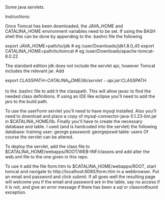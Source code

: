 Some java servlets.

Instructions:

Once Tomcat has been downloaded, the JAVA_HOME and CATALINA_HOME environment variables need to be set. If using the BASH shell this can be done by appending to the .bashrc file the following 

export JAVA_HOME=path/to/jdk # eg /user/Downloads/jdk1.8.0_45
export CATALINA_HOME=path/to/tomcat # eg /user/Downloads/apache-tomcat-8.0.22

The standard edition jdk does not include the servlet api, however Tomcat includes the relevant jar. Add

export CLASSPATH=$CATALINA_HOME/lib/servlet-api.jar:$CLASSPATH

to the .bashrc file to add it the classpath. This will allow javac to find the needed class definitions. If using an IDE like eclipse you'll need to add the jars to the build path. 

To use the userForm servlet you'll need to have mysql installed. Also you'll need to download and place a copy of mysql-connector-java-5.1.23-bin.jar in $CATALINA_HOME/lib. Finally you'll have to create the necessary database and table. I used (and is hardcoded into the servlet) the following 
database: training
user: george
password: georgepswd
table: users
Of course the servlet can be altered.

To deploy the servlet, add the class file to $CATALINA_HOME/webapps/ROOT/WEB-INF/classes and add alter the web.xml file to the one given in this repo.

To use it add the file form.htm to $CATALINA_HOME/webapps/ROOT, start tomcat and navigate to http://localhost:8080/form.htm in a webbrowser. Put an email and password and click submit. If all goes well the resulting page will welcome you if the email and password are in the table, say no access if it is not, and give an error message if there has been a sql or classnotfound exception. 


